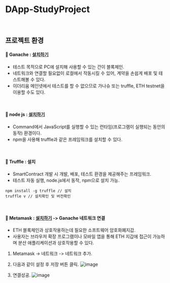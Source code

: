 # DApp-StudyProject

<br>

## 프로젝트 환경
#### :pushpin: Ganache : [설치하기](https://trufflesuite.com/ganache/)
- 테스트 목적으로 PC에 설치해 사용할 수 있는 간이 블록체인.
- 네트워크와 연결할 필요없이 로컬에서 작동시킬 수 있어, 계약을 손쉽게 배포 및 테스트해볼 수 있다.
- 이더리움 메인넷에서 테스트를 할 수 없으므로 가나슈 또는 truffle, ETH testnet을 이용할 수도 있다.

<br>

#### :pushpin: node js : [설치하기](https://nodejs.org/ko/)
- Command에서 JavaScript를 실행할 수 있는 런타임(프로그램이 실행되는 동안의 동작) 환경이다.
- npm을 사용해 truffle과 같은 프레임워크를 설치할 수 있다.

<br>

#### :pushpin: Truffle : 설치
- SmartContract 개발 시 개발, 배포, 테스트 환경을 제공해주는 프레임워크.
- 테스트 자동 실행, node.js에서 동작, npm으로 설치 가능.
```git
npm install -g truffle // 설치
truffle v // 설치확인 및 버전확인
```

<br>

#### :pushpin: Metamask : [설치하기](https://chrome.google.com/webstore/detail/metamask/nkbihfbeogaeaoehlefnkodbefgpgknn?hl=ko) -> Ganache 네트워크 연결
- ETH 블록체인과 상호작용하는데 필요한 소프트웨어 암호화폐지갑.
- 사용자는 브라우저 확장 프로그램이나 모바일 앱을 통해 ETH 지갑에 접근이 가능하며 분산 애플리케이션과 상호작용할 수 있다.

1. Metamask -> 네트워크 -> 네트워크 추가.
2. 다음과 같이 설정 후 저장 버튼 클릭.
![image](https://user-images.githubusercontent.com/79950504/185161321-84110ce7-0fd5-416b-b03a-415f50866a50.png)

3. 연결성공.
![image](https://user-images.githubusercontent.com/79950504/185162229-83341816-877b-4f4c-9a45-15a470736a42.png)


